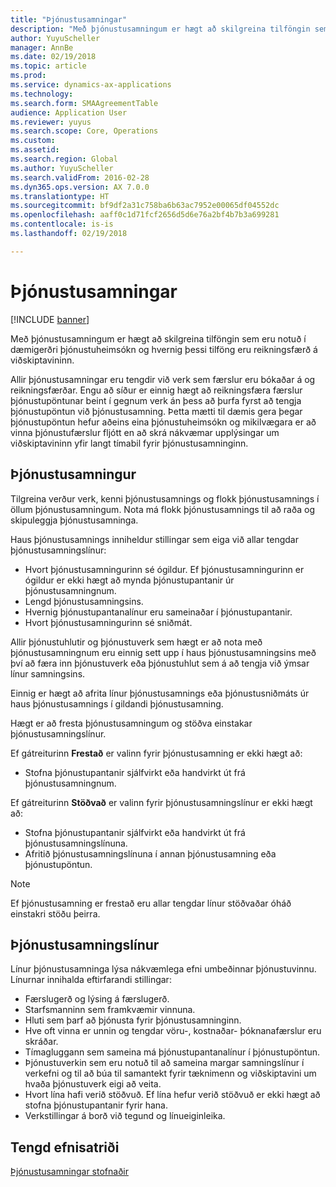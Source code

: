 ```yaml
---
title: "Þjónustusamningar"
description: "Með þjónustusamningum er hægt að skilgreina tilföngin sem eru notuð í dæmigerðri þjónustuheimsókn og hvernig þessi tilföng eru reikningsfærð á viðskiptavininn."
author: YuyuScheller
manager: AnnBe
ms.date: 02/19/2018
ms.topic: article
ms.prod: 
ms.service: dynamics-ax-applications
ms.technology: 
ms.search.form: SMAAgreementTable
audience: Application User
ms.reviewer: yuyus
ms.search.scope: Core, Operations
ms.custom: 
ms.assetid: 
ms.search.region: Global
ms.author: YuyuScheller
ms.search.validFrom: 2016-02-28
ms.dyn365.ops.version: AX 7.0.0
ms.translationtype: HT
ms.sourcegitcommit: bf9df2a31c758ba6b63ac7952e00065df04552dc
ms.openlocfilehash: aaff0c1d71fcf2656d5d6e76a2bf4b7b3a699281
ms.contentlocale: is-is
ms.lasthandoff: 02/19/2018

---
```


# <a name="service-agreements"></a>Þjónustusamningar

[!INCLUDE [banner](../includes/banner.md)]

Með þjónustusamningum er hægt að skilgreina tilföngin sem eru notuð í dæmigerðri þjónustuheimsókn og hvernig þessi tilföng eru reikningsfærð á viðskiptavininn.

Allir þjónustusamningar eru tengdir við verk sem færslur eru bókaðar á og reikningsfærðar. Engu að síður er einnig hægt að reikningsfæra færslur þjónustupöntunar beint í gegnum verk án þess að þurfa fyrst að tengja þjónustupöntun við þjónustusamning. Þetta mætti til dæmis gera þegar þjónustupöntun hefur aðeins eina þjónustuheimsókn og mikilvægara er að vinna þjónustufærslur fljótt en að skrá nákvæmar upplýsingar um viðskiptavininn yfir langt tímabil fyrir þjónustusamninginn.

## <a name="service-agreement"></a>Þjónustusamningur

Tilgreina verður verk, kenni þjónustusamnings og flokk þjónustusamnings í öllum þjónustusamningum. Nota má flokk þjónustusamnings til að raða og skipuleggja þjónustusamninga.

Haus þjónustusamnings inniheldur stillingar sem eiga við allar tengdar þjónustusamningslínur:

-  Hvort þjónustusamningurinn sé ógildur. Ef þjónustusamningurinn er ógildur er ekki hægt að mynda þjónustupantanir úr þjónustusamningnum.
-  Lengd þjónustusamningsins.
-  Hvernig þjónustupantanalínur eru sameinaðar í þjónustupantanir.
-  Hvort þjónustusamningurinn sé sniðmát.

Allir þjónustuhlutir og þjónustuverk sem hægt er að nota með þjónustusamningnum eru einnig sett upp í haus þjónustusamningsins með því að færa inn þjónustuverk eða þjónustuhlut sem á að tengja við ýmsar línur samningsins.

Einnig er hægt að afrita línur þjónustusamnings eða þjónustusniðmáts úr haus þjónustusamnings í gildandi þjónustusamning.

Hægt er að fresta þjónustusamningum og stöðva einstakar þjónustusamningslínur.

Ef gátreiturinn **Frestað** er valinn fyrir þjónustusamning er ekki hægt að:

-    Stofna þjónustupantanir sjálfvirkt eða handvirkt út frá þjónustusamningnum.

Ef gátreiturinn **Stöðvað** er valinn fyrir þjónustusamningslínur er ekki hægt að:

-    Stofna þjónustupantanir sjálfvirkt eða handvirkt út frá þjónustusamningslínuna.
-    Afritið þjónustusamningslínuna í annan þjónustusamning eða þjónustupöntun.


> [!NOTE]
> Ef þjónustusamning er frestað eru allar tengdar línur stöðvaðar óháð einstakri stöðu þeirra.

## <a name="service-agreement-lines"></a>Þjónustusamningslínur

Línur þjónustusamninga lýsa nákvæmlega efni umbeðinnar þjónustuvinnu. Línurnar innihalda eftirfarandi stillingar:

-  Færslugerð og lýsing á færslugerð.
-  Starfsmanninn sem framkvæmir vinnuna.
-  Hluti sem þarf að þjónusta fyrir þjónustusamninginn.
-  Hve oft vinna er unnin og tengdar vöru-, kostnaðar- þóknanafærslur eru skráðar.
-  Tímagluggann sem sameina má þjónustupantanalínur í þjónustupöntun.
-  Þjónustuverkin sem eru notuð til að sameina margar samningslínur í verkefni og til að búa til samantekt fyrir tæknimenn og viðskiptavini um hvaða þjónustuverk eigi að veita.
-  Hvort lína hafi verið stöðvuð. Ef lína hefur verið stöðvuð er ekki hægt að stofna þjónustupantanir fyrir hana.
-  Verkstillingar á borð við tegund og línueiginleika.

## <a name="related-topics"></a>Tengd efnisatriði

[Þjónustusamningar stofnaðir](create-service-agreements.md)

